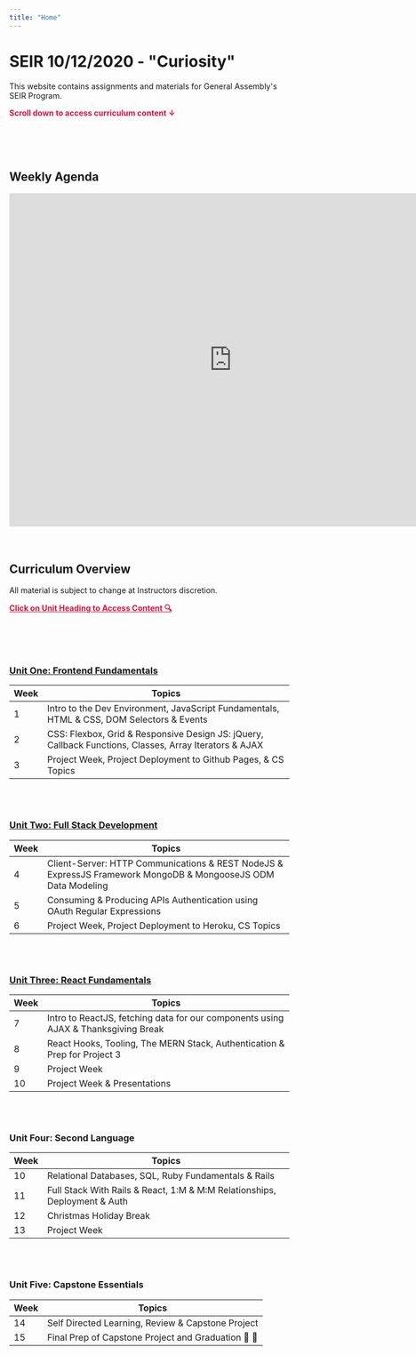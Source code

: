 ```yaml
---
title: "Home"
---
```


# SEIR 10/12/2020 - "Curiosity"

This website contains assignments and materials for General Assembly's SEIR Program. 

<p style="color: crimson;"><b>Scroll down to access curriculum content ↓</b></p>


<br>
<br>
<br>

## Weekly Agenda

<iframe src="https://calendar.google.com/calendar/embed?height=600&amp;wkst=1&amp;bgcolor=%23616161&amp;ctz=America%2FNew_York&amp;src=Y19sOGhlZGZwcGJjMGo4aDNiNHNuazhwdHNjMEBncm91cC5jYWxlbmRhci5nb29nbGUuY29t&amp;color=%234285F4&amp;showNav=0&amp;showDate=1&amp;showTabs=0&amp;showCalendars=1&amp;mode=WEEK" style="border-width:0" width="800" height="600" frameborder="0" scrolling="no"></iframe>

<br>
<br>
<br>


## Curriculum Overview

All material is subject to change at Instructors discretion.


<p style="color: crimson; text-decoration: underline"><b>Click on Unit Heading to Access Content 🔍</b></p>

<br>
<br>
<br>


### [<u>Unit One: Frontend Fundamentals</u>](/frontend-fundamentals)

| Week  | Topics | 
| ----- | ------ |
| 1  | Intro to the Dev Environment, JavaScript Fundamentals, HTML & CSS, DOM Selectors & Events  |
| 2  | CSS: Flexbox, Grid & Responsive Design JS: jQuery, Callback Functions, Classes, Array Iterators & AJAX|
| 3  | Project Week, Project Deployment to Github Pages, & CS Topics |



<br>
<br>

### [<u>Unit Two: Full Stack Development</u>](/full-stack-development)

| Week  | Topics |
| ----- | ------ |
| 4  | Client-Server: HTTP Communications & REST NodeJS & ExpressJS Framework MongoDB & MongooseJS ODM Data Modeling |
| 5  | Consuming & Producing APIs Authentication using OAuth Regular Expressions |
| 6  | Project Week, Project Deployment to Heroku, CS Topics |


<br>
<br>

### [<u>Unit Three: React Fundamentals</u>](/react-fundamentals)

| Week  | Topics |
| ----- | ------ |
| 7 | Intro to ReactJS, fetching data for our components using AJAX & Thanksgiving Break |
| 8 | React Hooks, Tooling, The MERN Stack, Authentication & Prep for Project 3 |
| 9 | Project Week |
| 10 | Project Week & Presentations |


<br>
<br>

### Unit Four: Second Language

| Week  | Topics |
| ----- | ------ |
| 10  | Relational Databases, SQL, Ruby Fundamentals & Rails |
| 11  | Full Stack With Rails & React, 1:M & M:M Relationships, Deployment & Auth |
| 12  | Christmas Holiday Break |
| 13  | Project Week |


<br>
<br>


### Unit Five: Capstone Essentials

| Week  | Topics |
| ----- | ------ |
| 14  | Self Directed Learning, Review & Capstone Project |
| 15  | Final Prep of Capstone Project and Graduation 🥳 🎉|
